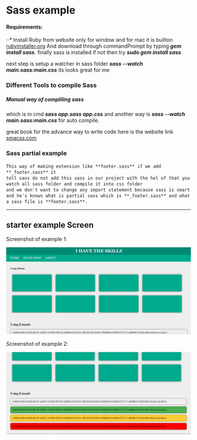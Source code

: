 # Sass example

#### Requirements:
⋅⋅* Install Ruby from website only for window and for mac it is builton [rubyinstaller.org](https://rubyinstaller.org/downloads/) 
And download through commandPrompt by typing **_gem install sass_**.
finally sass is installed if not then try **_sudo gem install sass_**.

next step is setup a watcher in sass folder **_sass --watch main.sass:main.css_** its looks great for me

### Different Tools to compile Sass

##### Manual way of compliling sass
which is in cmd **_sass app.sass app.css_** 
and another way is **_sass --watch main.sass:main.css_** for auto compile. 

great book for the advance way to write code 
here is the website link 
[smacss.com](https://smacss.com/)

### Sass partial example
    This way of making extension like **footer.sass** if we add **_footer.sass** it
    tell sass do not add this sass in our project with the hel of that you watch all sass folder and compile it into css folder
    and we don't want to change any import statement because sass is smart and he's knows what is partial sass which is **_footer.sass** and what a sass file is **footer.sass**.

***

## starter example Screen

Screenshot of example 1: 

![Screen1](https://github.com/Haris-Shahid/Sass-Example/blob/master/Sass%20starter/sass%20starter%20example/Capture.PNG "Screenshot 1")

Screenshot of example 2: 

![Screen1](https://github.com/Haris-Shahid/Sass-Example/blob/master/Sass%20starter/sass%20starter%20example/Capture1.PNG "Screenshot 1")
